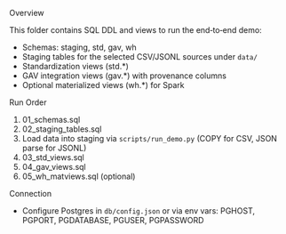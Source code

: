 Overview

This folder contains SQL DDL and views to run the end‑to‑end demo:

- Schemas: staging, std, gav, wh
- Staging tables for the selected CSV/JSONL sources under `data/`
- Standardization views (std.*)
- GAV integration views (gav.*) with provenance columns
- Optional materialized views (wh.*) for Spark

Run Order

1) 01_schemas.sql
2) 02_staging_tables.sql
3) Load data into staging via `scripts/run_demo.py` (COPY for CSV, JSON parse for JSONL)
4) 03_std_views.sql
5) 04_gav_views.sql
6) 05_wh_matviews.sql (optional)

Connection

- Configure Postgres in `db/config.json` or via env vars: PGHOST, PGPORT, PGDATABASE, PGUSER, PGPASSWORD

